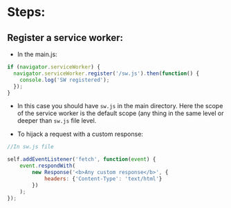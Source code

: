 # Steps:

## Register a service worker:

- In the main.js:

```javascript
if (navigator.serviceWorker) {
  navigator.serviceWorker.register('/sw.js').then(function() {
    console.log('SW registered');
  });
}
```

- In this case you should have `sw.js` in the main directory. Here the scope of the service worker is the default scope (any thing in the same level or deeper than `sw.js` file level.

- To hijack a request with a custom response:

```javascript
//In sw.js file

self.addEventListener('fetch', function(event) {
    event.respondWith(
        new Response('<b>Any custom response</b>', {
            headers: {'Content-Type': 'text/html'}
        })
    );
});
```


